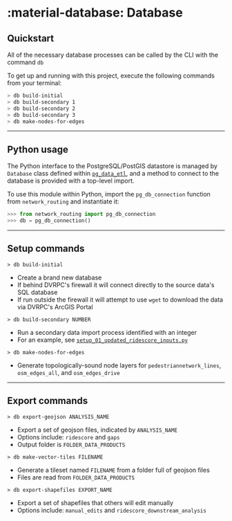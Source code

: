 # :material-database: Database

## Quickstart

All of the necessary database processes can be called by the CLI with the command `db`

To get up and running with this project, execute the following commands from your terminal:

```bash
> db build-initial
> db build-secondary 1
> db build-secondary 2
> db build-secondary 3
> db make-nodes-for-edges
```

---

## Python usage

The Python interface to the PostgreSQL/PostGIS datastore is managed by `Database` class defined within
[`pg_data_etl`](https://github.com/aaronfraint/pg-data-etl), and a method to connect to the database is provided with a top-level import.

To use this module within Python, import the `pg_db_connection` function from `network_routing` and instantiate it:

```Python
>>> from network_routing import pg_db_connection
>>> db = pg_db_connection()
```

---

## Setup commands

`> db build-initial`

- Create a brand new database
- If behind DVRPC's firewall it will connect directly to the source data's SQL database
- If run outside the firewall it will attempt to use `wget` to download the data via DVRPC's ArcGIS Portal

`> db build-secondary NUMBER`

- Run a secondary data import process identified with an integer
- For an example, see [`setup_01_updated_ridescore_inputs.py`](https://github.com/dvrpc/network-routing/blob/master/network_routing/database/setup/setup_01_updated_ridescore_inputs.py)

`> db make-nodes-for-edges`

- Generate topologically-sound node layers for `pedestriannetwork_lines`, `osm_edges_all`, and `osm_edges_drive`

---

## Export commands

`> db export-geojson ANALYSIS_NAME`

- Export a set of geojson files, indicated by `ANALYSIS_NAME`
- Options include: `ridescore` and `gaps`
- Output folder is `FOLDER_DATA_PRODUCTS`

`> db make-vector-tiles FILENAME`

- Generate a tileset named `FILENAME` from a folder full of geojson files
- Files are read from `FOLDER_DATA_PRODUCTS`

`> db export-shapefiles EXPORT_NAME`

- Export a set of shapefiles that others will edit manually
- Options include: `manual_edits` and `ridescore_downstream_analysis`
